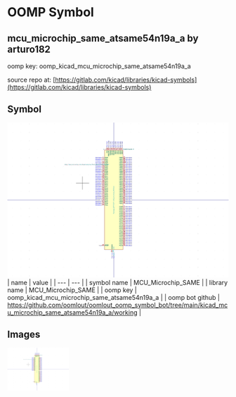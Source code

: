 # OOMP Symbol  
## mcu_microchip_same_atsame54n19a_a  by arturo182  
  
oomp key: oomp_kicad_mcu_microchip_same_atsame54n19a_a  
  
source repo at: [https://gitlab.com/kicad/libraries/kicad-symbols](https://gitlab.com/kicad/libraries/kicad-symbols)  
## Symbol  
  
[![working.png](working_600.png)](working.png)  
| name | value | 
| --- | --- | 
| symbol name | MCU_Microchip_SAME | 
| library name | MCU_Microchip_SAME | 
| oomp key | oomp_kicad_mcu_microchip_same_atsame54n19a_a | 
| oomp bot github | https://github.com/oomlout/oomlout_oomp_symbol_bot/tree/main/kicad_mcu_microchip_same_atsame54n19a_a/working | 
## Images  
  
[![working.png](working_140.png)](working.png)  

